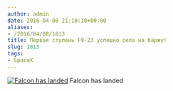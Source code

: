 ```yaml
---
author: admin
date: 2016-04-08 21:10:10+00:00
aliases:
- /2016/04/08/1813
title: Первая ступень F9-23 успешно села на баржу!
slug: 1813
tags:
- SpaceX
---
```


[![Falcon has landed](/2016/04/f9_23_landed.jpg)](/2016/04/f9_23_landed.jpg) Falcon has landed

<!--more-->
